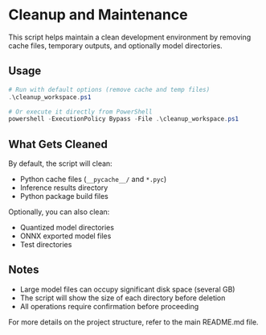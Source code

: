 # Cleanup and Maintenance

This script helps maintain a clean development environment by removing cache files, temporary outputs, and optionally model directories.

## Usage

```powershell
# Run with default options (remove cache and temp files)
.\cleanup_workspace.ps1

# Or execute it directly from PowerShell
powershell -ExecutionPolicy Bypass -File .\cleanup_workspace.ps1
```

## What Gets Cleaned

By default, the script will clean:
- Python cache files (`__pycache__/` and `*.pyc`)
- Inference results directory
- Python package build files

Optionally, you can also clean:
- Quantized model directories
- ONNX exported model files
- Test directories

## Notes

- Large model files can occupy significant disk space (several GB)
- The script will show the size of each directory before deletion
- All operations require confirmation before proceeding

For more details on the project structure, refer to the main README.md file.